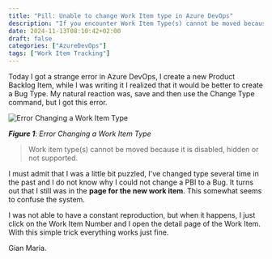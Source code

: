 ```yaml
---
title: "Pill: Unable to change Work Item type in Azure DevOps"
description: "If you encounter Work Item Type(s) cannot be moved because it is disabled..."
date: 2024-11-13T08:10:42+02:00
draft: false
categories: ["AzureDevOps"]
tags: ["Work Item Tracking"]
---
```


Today I got a strange error in Azure DevOps, I create a new Product Backlog Item, while I was writing it I realized that it would be better to create a Bug Type. My natural reaction was, save and then use the Change Type command, but I got this error.

![Error Changing a Work Item Type](../images/error-change-type.png)

***Figure 1***: *Error Changing a Work Item Type*

> Work item type(s) cannot be moved because it is disabled, hidden or not supported.

I must admit that I was a little bit puzzled, I've changed type several time in the past and I do not know why I could not change a PBI to a Bug. It turns out that I still was in the **page for the new work item**. This somewhat seems to confuse the system.

I was not able to have a constant reproduction, but when it happens, I just click on the Work Item Number and I open the detail page of the Work Item. With this simple trick everything works just fine.

Gian Maria.
